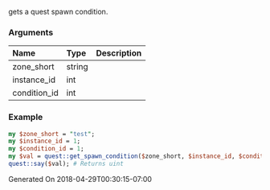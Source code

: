 gets a quest  spawn condition.
### Arguments
**Name**|**Type**|**Description**
:---|:---|:---
zone_short|string|
instance_id|int|
condition_id|int|

### Example

```perl
my $zone_short = "test";
my $instance_id = 1;
my $condition_id = 1;
my $val = quest::get_spawn_condition($zone_short, $instance_id, $condition_id);
quest::say($val); # Returns uint
```


Generated On 2018-04-29T00:30:15-07:00